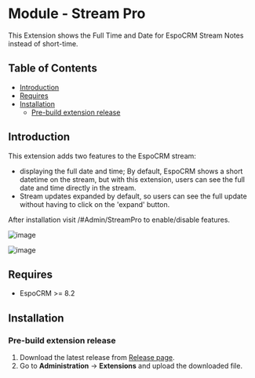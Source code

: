 # Module - Stream Pro
This Extension shows the Full Time and Date for EspoCRM Stream Notes instead of short-time.

## Table of Contents

* [Introduction](#introduction)
* [Requires](#requires)
* [Installation](#installation)
    * [Pre-build extension release](#pre-build-extension-release)

## Introduction

This extension adds two features to the EspoCRM stream: 
- displaying the full date and time; By default, EspoCRM shows a short datetime on the stream, but with this extension, users can see the full date and time directly in the stream. 
- Stream updates expanded by default, so users can see the full update without having to click on the 'expand' button.

After installation visit /#Admin/StreamPro to enable/disable features.

![image](https://user-images.githubusercontent.com/32223252/221196649-8c7339fd-79ac-41b7-b514-72d588738428.png)


![image](https://user-images.githubusercontent.com/32223252/220250006-23fb2521-6108-4b9b-b357-0a59677f6c11.png)

## Requires

- EspoCRM >= 8.2

## Installation

### Pre-build extension release

1. Download the latest release from [Release page](https://github.com/Kharg/stream-pro/releases/latest).
2. Go to **Administration** -> **Extensions** and upload the downloaded file.
